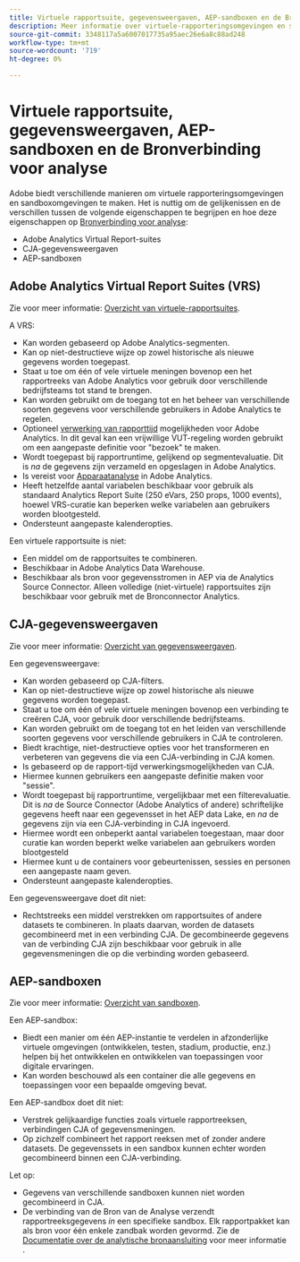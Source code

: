 ```yaml
---
title: Virtuele rapportsuite, gegevensweergaven, AEP-sandboxen en de Bronverbinding voor analyse
description: Meer informatie over virtuele-rapporteringsomgevingen en sandboxomgevingen.
source-git-commit: 3348117a5a6007017735a95aec26e6a8c88ad248
workflow-type: tm+mt
source-wordcount: '719'
ht-degree: 0%

---
```



# Virtuele rapportsuite, gegevensweergaven, AEP-sandboxen en de Bronverbinding voor analyse

Adobe biedt verschillende manieren om virtuele rapporteringsomgevingen en sandboxomgevingen te maken. Het is nuttig om de gelijkenissen en de verschillen tussen de volgende eigenschappen te begrijpen en hoe deze eigenschappen op [Bronverbinding voor analyse](https://experienceleague.adobe.com/docs/experience-platform/sources/ui-tutorials/create/adobe-applications/analytics.html?lang=en):

* Adobe Analytics Virtual Report-suites
* CJA-gegevensweergaven
* AEP-sandboxen

## Adobe Analytics Virtual Report Suites (VRS)

Zie voor meer informatie: [Overzicht van virtuele-rapportsuites](https://experienceleague.adobe.com/docs/analytics/components/virtual-report-suites/vrs-about.html?lang=en).

A VRS:

* Kan worden gebaseerd op Adobe Analytics-segmenten.
* Kan op niet-destructieve wijze op zowel historische als nieuwe gegevens worden toegepast.
* Staat u toe om één of vele virtuele meningen bovenop een het rapportreeks van Adobe Analytics voor gebruik door verschillende bedrijfsteams tot stand te brengen.
* Kan worden gebruikt om de toegang tot en het beheer van verschillende soorten gegevens voor verschillende gebruikers in Adobe Analytics te regelen.
* Optioneel [verwerking van rapporttijd](https://experienceleague.adobe.com/docs/analytics/components/virtual-report-suites/vrs-report-time-processing.html?lang=en) mogelijkheden voor Adobe Analytics. In dit geval kan een vrijwillige VUT-regeling worden gebruikt om een aangepaste definitie voor &quot;bezoek&quot; te maken.
* Wordt toegepast bij rapportruntime, gelijkend op segmentevaluatie. Dit is _na_ de gegevens zijn verzameld en opgeslagen in Adobe Analytics.
* Is vereist voor [Apparaatanalyse](https://experienceleague.adobe.com/docs/analytics/components/cda/overview.html?lang=en) in Adobe Analytics.
* Heeft hetzelfde aantal variabelen beschikbaar voor gebruik als standaard Analytics Report Suite (250 eVars, 250 props, 1000 events), hoewel VRS-curatie kan beperken welke variabelen aan gebruikers worden blootgesteld.
* Ondersteunt aangepaste kalenderopties.

Een virtuele rapportsuite is niet:

* Een middel om de rapportsuites te combineren.
* Beschikbaar in Adobe Analytics Data Warehouse.
* Beschikbaar als bron voor gegevensstromen in AEP via de Analytics Source Connector. Alleen volledige (niet-virtuele) rapportsuites zijn beschikbaar voor gebruik met de Bronconnector Analytics.


## CJA-gegevensweergaven

Zie voor meer informatie: [Overzicht van gegevensweergaven](https://experienceleague.adobe.com/docs/analytics-platform/using/cja-dataviews/data-views.html?lang=en).

Een gegevensweergave:

* Kan worden gebaseerd op CJA-filters.
* Kan op niet-destructieve wijze op zowel historische als nieuwe gegevens worden toegepast.
* Staat u toe om één of vele virtuele meningen bovenop een verbinding te creëren CJA, voor gebruik door verschillende bedrijfsteams.
* Kan worden gebruikt om de toegang tot en het leiden van verschillende soorten gegevens voor verschillende gebruikers in CJA te controleren.
* Biedt krachtige, niet-destructieve opties voor het transformeren en verbeteren van gegevens die via een CJA-verbinding in CJA komen.
* Is gebaseerd op de rapport-tijd verwerkingsmogelijkheden van CJA.
* Hiermee kunnen gebruikers een aangepaste definitie maken voor &quot;sessie&quot;.
* Wordt toegepast bij rapportruntime, vergelijkbaar met een filterevaluatie. Dit is _na_ de Source Connector (Adobe Analytics of andere) schriftelijke gegevens heeft naar een gegevensset in het AEP data Lake, en _na_ de gegevens zijn via een CJA-verbinding in CJA ingevoerd.
* Hiermee wordt een onbeperkt aantal variabelen toegestaan, maar door curatie kan worden beperkt welke variabelen aan gebruikers worden blootgesteld
* Hiermee kunt u de containers voor gebeurtenissen, sessies en personen een aangepaste naam geven.
* Ondersteunt aangepaste kalenderopties.

Een gegevensweergave doet dit niet:

* Rechtstreeks een middel verstrekken om rapportsuites of andere datasets te combineren. In plaats daarvan, worden de datasets gecombineerd met in een verbinding CJA. De gecombineerde gegevens van de verbinding CJA zijn beschikbaar voor gebruik in alle gegevensmeningen die op die verbinding worden gebaseerd.

## AEP-sandboxen

Zie voor meer informatie: [Overzicht van sandboxen](https://experienceleague.adobe.com/docs/experience-platform/sandbox/home.html?lang=en).

Een AEP-sandbox:

* Biedt een manier om één AEP-instantie te verdelen in afzonderlijke virtuele omgevingen (ontwikkelen, testen, stadium, productie, enz.) helpen bij het ontwikkelen en ontwikkelen van toepassingen voor digitale ervaringen.
* Kan worden beschouwd als een container die alle gegevens en toepassingen voor een bepaalde omgeving bevat.

Een AEP-sandbox doet dit niet:

* Verstrek gelijkaardige functies zoals virtuele rapportreeksen, verbindingen CJA of gegevensmeningen.
* Op zichzelf combineert het rapport reeksen met of zonder andere datasets. De gegevenssets in een sandbox kunnen echter worden gecombineerd binnen een CJA-verbinding.

Let op:

* Gegevens van verschillende sandboxen kunnen niet worden gecombineerd in CJA.
* De verbinding van de Bron van de Analyse verzendt rapportreeksgegevens _in_ een specifieke sandbox. Elk rapportpakket kan als bron voor één enkele zandbak worden gevormd. Zie de [Documentatie over de analytische bronaansluiting](https://experienceleague.adobe.com/docs/experience-platform/sources/ui-tutorials/create/adobe-applications/analytics.html?lang=en) voor meer informatie .